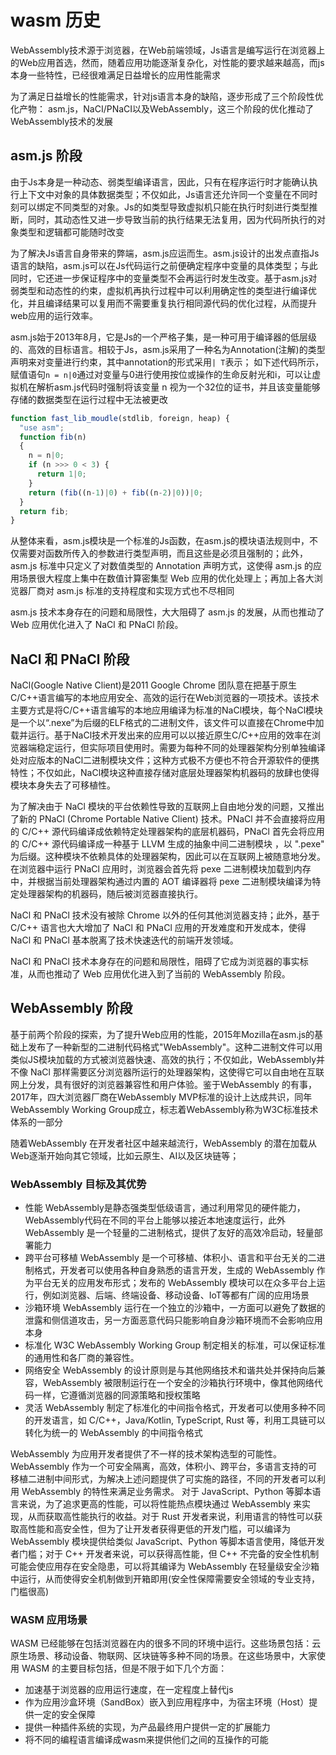 # wasm 历史

WebAssembly技术源于浏览器，在Web前端领域，Js语言是编写运行在浏览器上的Web应用首选，然而，随着应用功能逐渐复杂化，对性能的要求越来越高，而js本身一些特性，已经很难满足日益增长的应用性能需求

为了满足日益增长的性能需求，针对js语言本身的缺陷，逐步形成了三个阶段性优化产物： asm.js，NaCI/PNaCI以及WebAssembly，这三个阶段的优化推动了WebAssembly技术的发展

## asm.js 阶段

由于Js本身是一种动态、弱类型编译语言，因此，只有在程序运行时才能确认执行上下文中对象的具体数据类型；不仅如此，Js语言还允许同一个变量在不同时刻可以绑定不同类型的对象。Js的如类型导致虚拟机只能在执行时刻进行类型推断，同时，其动态性又进一步导致当前的执行结果无法复用，因为代码所执行的对象类型和逻辑都可能随时改变

为了解决Js语言自身带来的弊端，asm.js应运而生。asm.js设计的出发点直指Js语言的缺陷，asm.js可以在Js代码运行之前便确定程序中变量的具体类型；与此同时，它还进一步保证程序中的变量类型不会再运行时发生改变。基于asm.js对弱类型和动态性的约束，虚拟机再执行过程中可以利用确定性的类型进行编译优化，并且编译结果可以复用而不需要重复执行相同源代码的优化过程，从而提升web应用的运行效率。

asm.js始于2013年8月，它是Js的一个严格子集，是一种可用于编译器的低层级的、高效的目标语言。相较于Js，asm.js采用了一种名为Annotation(注解)的类型声明来对变量进行约束，其中annotation的形式采用`| T`表示； 如下述代码所示，赋值语句`n = n|0`通过对变量与0进行使用按位或操作的生命反射光和i，可以让虚拟机在解析asm.js代码时强制将该变量 n 视为一个32位的证书，并且该变量能够存储的数据类型在运行过程中无法被更改

```js
function fast_lib_moudle(stdlib, foreign, heap) {
  "use asm";
  function fib(n)
  {
    n = n|0;
    if (n >>> 0 < 3) {
      return 1|0;
    }
    return (fib((n-1)|0) + fib((n-2)|0))|0;
  }
  return fib;
}
```

从整体来看，asm.js模块是一个标准的Js函数，在asm.js的模块语法规则中，不仅需要对函数所传入的参数进行类型声明，而且这些是必须且强制的；此外，asm.js 标准中只定义了对数值类型的 Annotation 声明方式，这使得 asm.js 的应用场景很大程度上集中在数值计算密集型 Web 应用的优化处理上；再加上各大浏览器厂商对 asm.js 标准的支持程度和实现方式也不尽相同

asm.js 技术本身存在的问题和局限性，大大阻碍了 asm.js 的发展，从而也推动了 Web 应用优化进入了 NaCl 和 PNaCl 阶段。

## NaCl 和 PNaCl 阶段

NaCl(Google Native Client)是2011 Google Chrome 团队意在把基于原生C/C++语言编写的本地应用安全、高效的运行在Web浏览器的一项技术。该技术主要方式是将C/C++语言编写的本地应用编译为标准的NaCl模块，每个NaCl模块是一个以“.nexe”为后缀的ELF格式的二进制文件，该文件可以直接在Chrome中加载并运行。基于NaCl技术开发出来的应用可以以接近原生C/C++应用的效率在浏览器端稳定运行，但实际项目使用时。需要为每种不同的处理器架构分别单独编译处对应版本的NaCl二进制模块文件；这种方式极不方便也不符合开源软件的便携特性；不仅如此，NaCl模块这种直接存储对底层处理器架构机器码的放肆也使得模块本身失去了可移植性。

为了解决由于 NaCl 模块的平台依赖性导致的互联网上自由地分发的问题，又推出了新的 PNaCl (Chrome Portable Native Client) 技术。PNaCl 并不会直接将应用的 C/C++ 源代码编译成依赖特定处理器架构的底层机器码，PNaCl 首先会将应用的 C/C++ 源代码编译成一种基于 LLVM 生成的抽象中间二进制模块 ，以 ".pexe" 为后缀。这种模块不依赖具体的处理器架构，因此可以在互联网上被随意地分发。在浏览器中运行 PNaCl 应用时，浏览器会首先将 pexe 二进制模块加载到内存中，并根据当前处理器架构通过内置的 AOT 编译器将 pexe 二进制模块编译为特定处理器架构的机器码，随后被浏览器直接执行。

NaCl 和 PNaCl 技术没有被除 Chrome 以外的任何其他浏览器支持；此外，基于 C/C++ 语言也大大增加了 NaCl 和 PNaCl 应用的开发难度和开发成本，使得 NaCl 和 PNaCl 基本脱离了技术快速迭代的前端开发领域。

NaCl 和 PNaCl 技术本身存在的问题和局限性，阻碍了它成为浏览器的事实标准，从而也推动了 Web 应用优化进入到了当前的 WebAssembly 阶段。

## WebAssembly 阶段

基于前两个阶段的探索，为了提升Web应用的性能，2015年Mozilla在asm.js的基础上发布了一种新型的二进制代码格式"WebAssembly"。这种二进制文件可以用类似JS模块加载的方式被浏览器快速、高效的执行；不仅如此，WebAssembly并不像 NaCl 那样需要区分浏览器所运行的处理器架构，这使得它可以自由地在互联网上分发，具有很好的浏览器兼容性和用户体验。鉴于WebAssembly 的有事，2017年，四大浏览器厂商在WebAssembly MVP标准的设计上达成共识，同年WebAssembly Working Group成立，标志着WebAssembly称为W3C标准技术体系的一部分

随着WebAssembly 在开发者社区中越来越流行，WebAssembly 的潜在加载从Web逐渐开始向其它领域，比如云原生、AI以及区块链等；

### WebAssembly 目标及其优势

- 性能 WebAssembly是静态强类型低级语言，通过利用常见的硬件能力，WebAssembly代码在不同的平台上能够以接近本地速度运行，此外WebAssembly 是一个轻量的二进制格式，提供了友好的高效冷启动，轻量部署能力
- 跨平台可移植 WebAssembly 是一个可移植、体积小、语言和平台无关的二进制格式，开发者可以使用各种自身熟悉的语言开发，生成的 WebAssembly 作为平台无关的应用发布形式；发布的 WebAssembly 模块可以在众多平台上运行，例如浏览器、后端、终端设备、移动设备、IoT等都有广阔的应用场景
- 沙箱环境 WebAssembly 运行在一个独立的沙箱中，一方面可以避免了数据的泄露和侧信道攻击，另一方面恶意代码只能影响自身沙箱环境而不会影响应用本身
- 标准化 W3C WebAssembly Working Group 制定相关的标准，可以保证标准的通用性和各厂商的兼容性。
- 网络安全 WebAssembly 的设计原则是与其他网络技术和谐共处并保持向后兼容，WebAssembly 被限制运行在一个安全的沙箱执行环境中，像其他网络代码一样，它遵循浏览器的同源策略和授权策略
- 灵活 WebAssembly 制定了标准化的中间指令格式，开发者可以使用多种不同的开发语言，如 C/C++，Java/Kotlin, TypeScript, Rust 等，利用工具链可以转化为统一的 WebAssembly 的中间指令格式

WebAssembly 为应用开发者提供了不一样的技术架构选型的可能性。WebAssembly 作为一个可安全隔离，高效，体积小、跨平台，多语言支持的可移植二进制中间形式，为解决上述问题提供了可实施的路径，不同的开发者可以利用 WebAssembly 的特性来满足业务需求。
对于 JavaScript、Python 等脚本语言来说，为了追求更高的性能，可以将性能热点模块通过 WebAssembly 来实现，从而获取高性能执行的收益。对于 Rust 开发者来说，利用语言的特性可以获取高性能和高安全性，但为了让开发者获得更低的开发门槛，可以编译为 WebAssembly 模块提供给类似 JavaScript、Python 等脚本语言使用，降低开发者门槛；对于 C++ 开发者来说，可以获得高性能，但 C++ 不完备的安全性机制可能会使应用存在安全隐患，可以将其编译为 WebAssembly 在轻量级安全沙箱中运行，从而使得安全机制做到开箱即用(安全性保障需要安全领域的专业支持，门槛很高)

### WASM 应用场景

WASM 已经能够在包括浏览器在内的很多不同的环境中运行。这些场景包括：云原生场景、移动设备、物联网、区块链等多种不同的场景。在这些场景中，大家使用 WASM 的主要目标包括，但是不限于如下几个方面：

- 加速基于浏览器的应用运行速度，在一定程度上替代js
- 作为应用沙盒环境（SandBox）嵌入到应用程序中，为宿主环境（Host）提供一定的安全保障
- 提供一种插件系统的实现，为产品最终用户提供一定的扩展能力
- 将不同的编程语言编译成wasm来提供他们之间的互操作的可能
